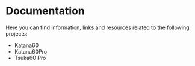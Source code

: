 # Documentation
Here you can find information, links and resources related to the following projects:
- Katana60
- Katana60Pro
- Tsuka60 Pro

